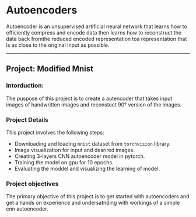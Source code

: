 # Autoencoders 

Autoencoder is an unsupervised artificial neural network that learns how to efficiently compress and encode data then learns how to reconstruct the data back fromthe reduced encoded representation toa representation that is as close to the original input as possible.

---

## Project: Modified Mnist

### Intorduction: 
The puspose of this project is to create a autencoder that takes input images of handwritten images and reconstuct 90&deg; version of the images. 

### Project Details

This project involves the following steps: 

- Downloading and loading `mnist` dataset from `torchvision` library. 
- Image visualization for input and desrired images. 
- Creating 3-layers CNN autoencoder model in pytorch. 
- Training the model on gpu for 10 epochs. 
- Evaluating the moddel and visualizing the learning of model. 

### Project objectives

The primary objective of this project is to get started with autoencoders and get a hands on experience and undersatnding with workings of a simple cnn autoencoder. 